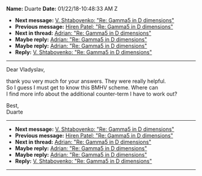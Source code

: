 **Name:** Duarte
**Date:** 01/22/18-10:48:33 AM Z

  - **Next message:** [V. Shtabovenko: "Re: Gamma5 in D
    dimensions"](1384.html)
  - **Previous message:** [Hiren Patel: "Re: Gamma5 in D
    dimensions"](1382.html)
  - **Next in thread:** [Adrian: "Re: Gamma5 in D
    dimensions"](1377.html)
  - **Maybe reply:** [Adrian: "Re: Gamma5 in D dimensions"](1377.html)
  - **Maybe reply:** [Adrian: "Re: Gamma5 in D dimensions"](1381.html)
  - **Reply:** [V. Shtabovenko: "Re: Gamma5 in D dimensions"](1384.html)

-----

Dear Vladyslav,  

thank you very much for your answers. They were really helpful.  
So I guess I must get to know this BMHV scheme. Where can  
I find more info about the additional counter-term I have to work out?  

Best,  
Duarte  

-----

  - **Next message:** [V. Shtabovenko: "Re: Gamma5 in D
    dimensions"](1384.html)
  - **Previous message:** [Hiren Patel: "Re: Gamma5 in D
    dimensions"](1382.html)
  - **Next in thread:** [Adrian: "Re: Gamma5 in D
    dimensions"](1377.html)
  - **Maybe reply:** [Adrian: "Re: Gamma5 in D dimensions"](1377.html)
  - **Maybe reply:** [Adrian: "Re: Gamma5 in D dimensions"](1381.html)
  - **Reply:** [V. Shtabovenko: "Re: Gamma5 in D dimensions"](1384.html)

-----

